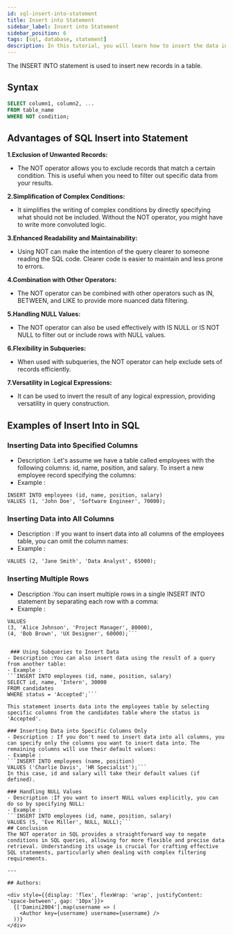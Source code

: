 ```yaml
---
id: sql-insert-into-statement
title: Insert into Statement
sidebar_label: Insert into Statement
sidebar_position: 6
tags: [sql, database, statement]
description: In this tutorial, you will learn how to insert the data into the database.
---
```



The INSERT INTO statement is used to insert new records in a table.


## Syntax 
```sql
SELECT column1, column2, ...
FROM table_name
WHERE NOT condition;

```

## Advantages of SQL Insert into Statement

**1.Exclusion of Unwanted Records:**
- The NOT operator allows you to exclude records that match a certain condition. This is useful when you need to filter out specific data from your results.

**2.Simplification of Complex Conditions:**
- It simplifies the writing of complex conditions by directly specifying what should not be included. Without the NOT operator, you might have to write more convoluted logic.

**3.Enhanced Readability and Maintainability:**
- Using NOT can make the intention of the query clearer to someone reading the SQL code. Clearer code is easier to maintain and less prone to errors.

**4.Combination with Other Operators:**
- The NOT operator can be combined with other operators such as IN, BETWEEN, and LIKE to provide more nuanced data filtering.

**5.Handling NULL Values:**
- The NOT operator can also be used effectively with IS NULL or IS NOT NULL to filter out or include rows with NULL values.

**6.Flexibility in Subqueries:**
- When used with subqueries, the NOT operator can help exclude sets of records efficiently.

**7.Versatility in Logical Expressions:**
- It can be used to invert the result of any logical expression, providing versatility in query construction.

## Examples of Insert Into in SQL

### Inserting Data into Specified Columns
- Description :Let's assume we have a table called employees with the following columns: id, name, position, and salary.
To insert a new employee record specifying the columns:
- Example :
```
INSERT INTO employees (id, name, position, salary)
VALUES (1, 'John Doe', 'Software Engineer', 70000);
```


### Inserting Data into All Columns
- Description : If you want to insert data into all columns of the employees table, you can omit the column names:
- Example :
```INSERT INTO employees
VALUES (2, 'Jane Smith', 'Data Analyst', 65000);
```
### Inserting Multiple Rows
- Description :You can insert multiple rows in a single INSERT INTO statement by separating each row with a comma:
- Example :

```INSERT INTO employees (id, name, position, salary)
VALUES 
(3, 'Alice Johnson', 'Project Manager', 80000),
(4, 'Bob Brown', 'UX Designer', 60000);```
 
 
 ### Using Subqueries to Insert Data
- Description :You can also insert data using the result of a query from another table:
- Example :
```INSERT INTO employees (id, name, position, salary)
SELECT id, name, 'Intern', 30000
FROM candidates
WHERE status = 'Accepted';```

This statement inserts data into the employees table by selecting specific columns from the candidates table where the status is 'Accepted'.

### Inserting Data into Specific Columns Only
- Description : If you don't need to insert data into all columns, you can specify only the columns you want to insert data into. The remaining columns will use their default values:
- Example :
```INSERT INTO employees (name, position)
VALUES ('Charlie Davis', 'HR Specialist');```
In this case, id and salary will take their default values (if defined).

### Handling NULL Values
- Description :If you want to insert NULL values explicitly, you can do so by specifying NULL:
- Example :
```INSERT INTO employees (id, name, position, salary)
VALUES (5, 'Eve Miller', NULL, NULL);```
## Conclusion
The NOT operator in SQL provides a straightforward way to negate conditions in SQL queries, allowing for more flexible and precise data retrieval. Understanding its usage is crucial for crafting effective SQL statements, particularly when dealing with complex filtering requirements.

---

## Authors:

<div style={{display: 'flex', flexWrap: 'wrap', justifyContent: 'space-between', gap: '10px'}}>
  {['Damini2004'].map(username => (
    <Author key={username} username={username} />
  ))}
</div>
